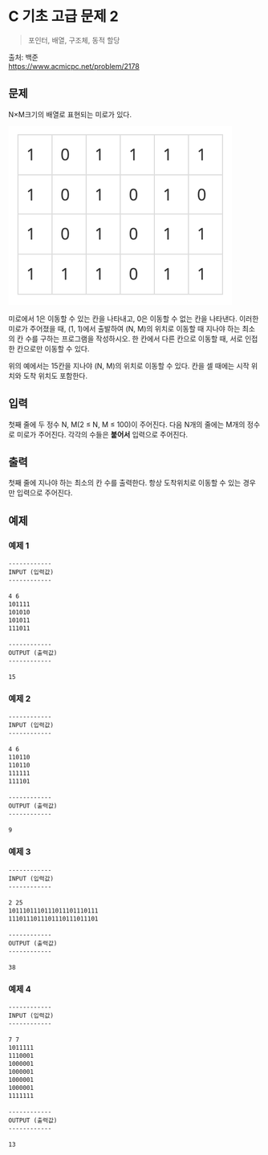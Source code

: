 # C 기초 고급 문제 2

> 포인터, 배열, 구조체, 동적 할당

출처: 백준\
https://www.acmicpc.net/problem/2178

## 문제

N×M크기의 배열로 표현되는 미로가 있다.

![This is an image](img/img1.png)

미로에서 1은 이동할 수 있는 칸을 나타내고, 0은 이동할 수 없는 칸을 나타낸다. 이러한 미로가 주어졌을 때, (1, 1)에서 출발하여 (N, M)의 위치로 이동할 때 지나야 하는 최소의 칸 수를 구하는 프로그램을 작성하시오. 한 칸에서 다른 칸으로 이동할 때, 서로 인접한 칸으로만 이동할 수 있다.

위의 예에서는 15칸을 지나야 (N, M)의 위치로 이동할 수 있다. 칸을 셀 때에는 시작 위치와 도착 위치도 포함한다.

## 입력

첫째 줄에 두 정수 N, M(2 ≤ N, M ≤ 100)이 주어진다. 다음 N개의 줄에는 M개의 정수로 미로가 주어진다. 각각의 수들은 **붙어서** 입력으로 주어진다.

## 출력

첫째 줄에 지나야 하는 최소의 칸 수를 출력한다. 항상 도착위치로 이동할 수 있는 경우만 입력으로 주어진다.

## 예제

### 예제 1

```
------------
INPUT (입력값)
------------

4 6
101111
101010
101011
111011

------------
OUTPUT (출력값)
------------

15

```

### 예제 2

```
------------
INPUT (입력값)
------------

4 6
110110
110110
111111
111101

------------
OUTPUT (출력값)
------------

9

```

### 예제 3

```
------------
INPUT (입력값)
------------

2 25
1011101110111011101110111
1110111011101110111011101

------------
OUTPUT (출력값)
------------

38

```

### 예제 4

```
------------
INPUT (입력값)
------------

7 7
1011111
1110001
1000001
1000001
1000001
1000001
1111111

------------
OUTPUT (출력값)
------------

13

```
